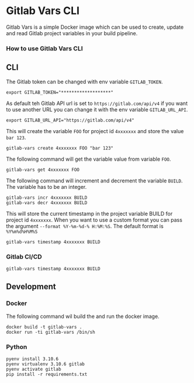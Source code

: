 # Gitlab Vars CLI
Gitlab Vars is a simple Docker image which can be used to create, update and read Gitlab 
project variables in your build pipeline.


### How to use Gitlab Vars CLI
## CLI
The Gitlab token can be changed with env variable `GITLAB_TOKEN`. 
```
export GITLAB_TOKEN="*******************"
```

As default teh Gitlab API url is set to `https://gitlab.com/api/v4` 
if you want to use another URL you can change it with the env variable `GITLAB_URL_API`. 

```
export GITLAB_URL_API="https://gitlab.com/api/v4"
```

This will create the variable `FOO` for project id `4xxxxxxx` and store the value `bar 123`.

```
gitlab-vars create 4xxxxxxx FOO "bar 123"
```

The following command will get the variable value from variable `FOO`.
```
gitlab-vars get 4xxxxxxx FOO
```

The following command will increment and decrement the variable  `BUILD`. The variable
has to be an integer.
```
gitlab-vars incr 4xxxxxxx BUILD
gitlab-vars decr 4xxxxxxx BUILD
```

This will store the current timestamp in the project variable BUILD for project id `4xxxxxxx`.
When you want to use a custom format you can pass the argument `--format %Y-%m-%d-% H:%M:%S`. 
The default format is `%Y%m%d%H%M%S`

```
gitlab-vars timestamp 4xxxxxxx BUILD
```
### Gitlab CI/CD

```
gitlab-vars timestamp 4xxxxxxx BUILD
```



## Development
### Docker
The following command wil build the and run the docker image.
```
docker build -t gitlab-vars .
docker run -ti gitlab-vars /bin/sh 
```

### Python
```
pyenv install 3.10.6
pyenv virtualenv 3.10.6 gitlab
pyenv activate gitlab
pip install -r requirements.txt
```

